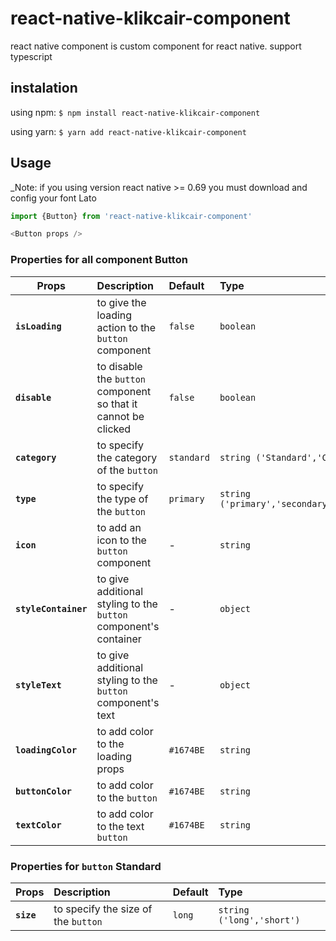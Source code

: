 # react-native-klikcair-component
react native component is custom component for react native. support typescript

## instalation
using npm:
`$ npm install react-native-klikcair-component`

using yarn:
`$ yarn add react-native-klikcair-component`

## Usage

_Note: if you using version react native >= 0.69 you must download and config your font Lato

```js
import {Button} from 'react-native-klikcair-component'

<Button props />

```

### Properties for all component Button

| Props       | Description  | Default  | Type |
| ------------- |:-------------| :-----| :----- |
| **`isLoading`**     |to give the loading action to the `button` component  | `false` | `boolean` |
| **`disable`**      |  to disable the `button` component so that it cannot be clicked    |   `false` | `boolean` |
| **`category`** | to specify the category of the  `button`     |    `standard` | `string ('Standard','Circle','Square')`  |
| **`type`** | to specify the type of the  `button`     |    `primary` | `string ('primary','secondary','link','textlink')`  |
| **`icon`** | to add an icon to the `button` component   |    - | `string`  |
| **`styleContainer`** | to give additional styling to the `button` component's container  |    - | `object`  |
| **`styleText`** | to give additional styling to the `button` component's text  |    - | `object`  |
| **`loadingColor`** | to add color to the loading props  |    `#1674BE` | `string`  |
| **`buttonColor`** | to add color to the `button`  |    `#1674BE` | `string`  |
| **`textColor`** | to add color to the text `button`  |    `#1674BE` | `string`  |

### Properties for `button` Standard

| Props       | Description  | Default  | Type |
| ------------- |:-------------| :-----| :----- |
| **`size`** | to specify the size of the  `button`| `long` | `string ('long','short')`|